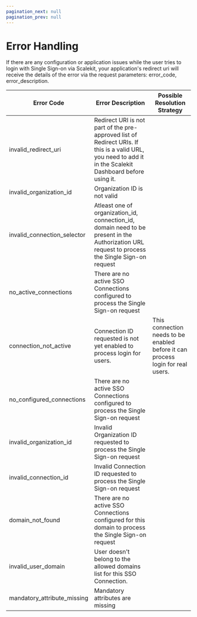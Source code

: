 ```yaml
---
pagination_next: null
pagination_prev: null
---
```


# Error Handling

If there are any configuration or application issues while the user tries to login with Single Sign-on via Scalekit, your application's redirect uri will receive the details of the error via the request parameters: error_code, error_description.

| Error Code                                           | Error Description                                                                                                                                         | Possible Resolution Strategy                                                    |
| ---------------------------------------------------- | --------------------------------------------------------------------------------------------------------------------------------------------------------- | ------------------------------------------------------------------------------- |
| <SimpleCode>invalid_redirect_uri</SimpleCode>        | Redirect URI is not part of the pre-approved list of Redirect URIs. If this is a valid URL, you need to add it in the Scalekit Dashboard before using it. |                                                                                 |
| <SimpleCode>invalid_organization_id</SimpleCode>     | Organization ID is not valid                                                                                                                              |                                                                                 |
| <SimpleCode>invalid_connection_selector</SimpleCode> | Atleast one of organization_id, connection_id, domain need to be present in the Authorization URL request to process the Single Sign-on request           |                                                                                 |
| <SimpleCode>no_active_connections</SimpleCode>       | There are no active SSO Connections configured to process the Single Sign-on request                                                                      |                                                                                 |
| <SimpleCode>connection_not_active</SimpleCode>       | Connection ID requested is not yet enabled to process login for users.                                                                                    | This connection needs to be enabled before it can process login for real users. |
| <SimpleCode>no_configured_connections</SimpleCode>   | There are no active SSO Connections configured to process the Single Sign-on request                                                                      |                                                                                 |
| <SimpleCode>invalid_organization_id</SimpleCode>     | Invalid Organization ID requested to process the Single Sign-on request                                                                                   |                                                                                 |
| <SimpleCode>invalid_connection_id</SimpleCode>       | Invalid Connection ID requested to process the Single Sign-on request                                                                                     |                                                                                 |
| <SimpleCode>domain_not_found</SimpleCode>            | There are no active SSO Connections configured for this domain to process the Single Sign-on request                                                      |                                                                                 |
| <SimpleCode>invalid_user_domain</SimpleCode>         | User doesn't belong to the allowed domains list for this SSO Connection.                                                                                  |                                                                                 |
| <SimpleCode>mandatory_attribute_missing</SimpleCode> | Mandatory attributes are missing                                                                                                                          |                                                                                 |
